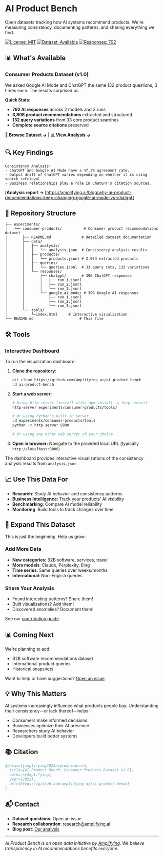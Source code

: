 # AI Product Bench

Open datasets tracking how AI systems recommend products. We're measuring consistency, documenting patterns, and sharing everything we find.

[![License: MIT](https://img.shields.io/badge/License-MIT-yellow.svg)](https://opensource.org/licenses/MIT)
[![Dataset: Available](https://img.shields.io/badge/Dataset-Available-green.svg)](#datasets)
[![Responses: 792](https://img.shields.io/badge/AI%20Responses-792-blue.svg)](experiments/consumer-products/)

## 📊 What's Available

### Consumer Products Dataset (v1.0)

We asked Google AI Mode and ChatGPT the same 132 product questions, 3 times each. The results surprised us.

**Quick Stats:**
- **792 AI responses** across 2 models and 3 runs
- **3,806 product recommendations** extracted and structured  
- **132 query variations** from 33 core product searches
- **Complete source citations** preserved

**[📁 Browse Dataset →](experiments/consumer-products/)** | **[📊 View Analysis →](https://amplifying.ai/blog/why-ai-product-recommendations-keep-changing-google-ai-mode-vs-chatgpt)**

## 🔍 Key Findings

```
Consistency Analysis:
- ChatGPT and Google AI Mode have a 47.3% agreement rate. 
- Output drift of ChatGPT varies depending on whether it is using search retrieval.
- Business relationships play a role in ChatGPT's citation sources.
```

[**Analysis report →** [https://amplifying.ai/blog/why-ai-product-recommendations-keep-changing-google-ai-mode-vs-chatgpt]
## 📁 Repository Structure

```
├── experiments/
│   └── consumer-products/          # Consumer product recommendations dataset
│       ├── README.md              # Detailed dataset documentation
│       ├── data/
│       │   ├── analysis/
│       │   │   └── analysis.json  # Consistency analysis results
│       │   ├── products/
│       │   │   └── products.jsonl # 2,074 extracted products
│       │   ├── queries/
│       │   │   └── queries.jsonl  # 33 query sets, 132 variations
│       │   └── responses/
│       │       ├── chatgpt/       # 396 ChatGPT responses
│       │       │   ├── run_1.jsonl
│       │       │   ├── run_2.jsonl
│       │       │   └── run_3.jsonl
│       │       └── google_ai_mode/ # 396 Google AI responses
│       │           ├── run_1.jsonl
│       │           ├── run_2.jsonl
│       │           └── run_3.jsonl
│       └── tools/
│           └─index.html     # Interactive visualization
└── README.md                     # This file
```

## 🛠 Tools

### Interactive Dashboard

To run the visualization dashboard:

1. **Clone the repository:**
   ```bash
   git clone https://github.com/amplifying-ai/ai-product-bench
   cd ai-product-bench
   ```

2. **Start a web server:**
   ```bash
   # Using http-server (install with: npm install -g http-server)
   http-server experiments/consumer-products/tools/
   
   # Or using Python's built-in server
   cd experiments/consumer-products/tools
   python -m http.server 8000
   
   # Or using any other web server of your choice
   ```

3. **Open in browser:** Navigate to the provided local URL (typically `http://localhost:8000`)

The dashboard provides interactive visualizations of the consistency analysis results from `analysis.json`.

## 📈 Use This Data For

- **Research**: Study AI behavior and consistency patterns
- **Business Intelligence**: Track your products' AI visibility  
- **Benchmarking**: Compare AI model reliability
- **Monitoring**: Build tools to track changes over time

## 🤝 Expand This Dataset

This is just the beginning. Help us grow:

### Add More Data
- **New categories**: B2B software, services, travel
- **More models**: Claude, Perplexity, Bing
- **Time series**: Same queries over weeks/months
- **International**: Non-English queries

### Share Your Analysis
- Found interesting patterns? Share them!
- Built visualizations? Add them!
- Discovered anomalies? Document them!

See our [contribution guide](docs/contributing.md).

## 📊 Coming Next

We're planning to add:
- B2B software recommendations dataset  
- International product queries
- Historical snapshots

Want to help or have suggestions? [Open an issue](https://github.com/amplifying-ai/ai-product-bench/issues).

## 💡 Why This Matters

AI systems increasingly influence what products people buy. Understanding their consistency—or lack thereof—helps:
- Consumers make informed decisions
- Businesses optimize their AI presence
- Researchers study AI behavior
- Developers build better systems

## 📚 Citation

```bibtex
@dataset{amplifying2025aiproductbench,
  title={AI Product Bench: Consumer Products Dataset v1.0},
  author={Amplifying},
  year={2025},
  url={https://github.com/amplifying-ai/ai-product-bench}
}
```

## 📬 Contact

- **Dataset questions**: Open an issue
- **Research collaboration**: research@amplifying.ai
- **Blog post**: [Our analysis](https://amplifying.ai/blog/ai-product-recommendations)

---

*AI Product Bench is an open data initiative by [Amplifying](https://amplifying.ai). We believe transparency in AI recommendations benefits everyone.*
